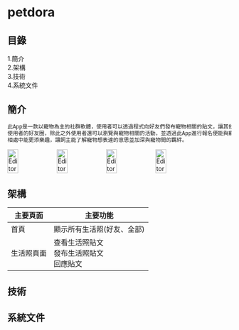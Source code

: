 # petdora
## 目錄
1.簡介  
2.架構  
3.技術  
4.系統文件
## 簡介
```sh
此App是一款以寵物為主的社群軟體，使用者可以透過程式向好友們發布寵物相關的貼文，讓其他使用者留言、分享，並且會在每天固定時間進行好友抽卡，擴增
使用者的好友圈，除此之外使用者還可以瀏覽與寵物相關的活動，並透過此App進行報名便能與寵物一同參加活動，雙向寵物翻譯功能，讓使用者與寵物平時的
相處中能更添樂趣，讓飼主能了解寵物想表達的意思並加深與寵物間的羈絆。
```
<div class="image" style="display:flex">
<img src="https://i.imgur.com/DBir1VH.jpg" alt="Editor" width="22%"/>
<img src="https://i.imgur.com/MNqO6s1.jpg" alt="Editor" width="22%"/>
<img src="https://i.imgur.com/nazHQMm.jpg" alt="Editor" width="22%"/>
<img src="https://i.imgur.com/MNibAGK.jpg" alt="Editor" width="22%"/>
</div>  
  
## 架構
| 主要頁面 | 主要功能 |
|----------|----------|
| 首頁     | 顯示所有生活照(好友、全部)   |
| 生活照頁面     | 查看生活照貼文<br>發布生活照貼文<br>回應貼文   |
## 技術
## 系統文件

